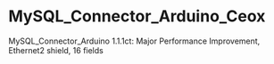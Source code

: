# MySQL_Connector_Arduino_Ceox
MySQL_Connector_Arduino 1.1.1ct: Major Performance Improvement, Ethernet2 shield, 16 fields
